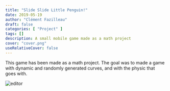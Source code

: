 ```yaml
---
title: "Slide Slide Little Penguin!"
date: 2019-05-19
author: "Clément Fazilleau"
draft: false
categories: [ "Project" ]
tags: []
description: A small mobile game made as a math project
cover: "cover.png"
useRelativeCover: false
---
```


This game has been made as a math project.
The goal was to made a game with dynamic and randomly generated curves, and with the physic that goes with.

![editor](editor.png)
